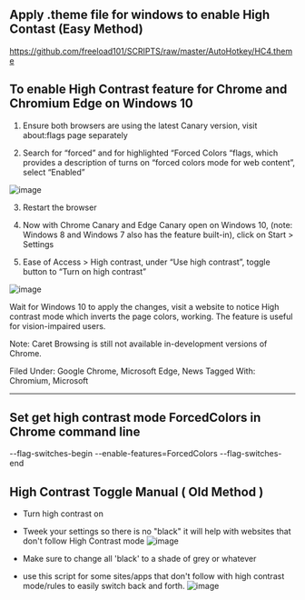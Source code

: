 ## Apply .theme file for windows to enable High Contast (Easy Method)

https://github.com/freeload101/SCRIPTS/raw/master/AutoHotkey/HC4.theme


## To enable High Contrast feature for Chrome and Chromium Edge on Windows 10

1. Ensure both browsers are using the latest Canary version, visit about:flags page separately

2. Search for “forced” and for highlighted “Forced Colors “flags, which provides a description of turns on “forced colors mode for web content”, select “Enabled”

![image](https://user-images.githubusercontent.com/4307863/143725262-d64ca45d-c323-45e0-8898-25a67ba5d08c.png)


3. Restart the browser

4.  Now with Chrome Canary and Edge Canary open on Windows 10, (note: Windows  8 and Windows 7 also has the feature built-in), click on Start > Settings

5. Ease of Access > High contrast, under  “Use high contrast”, toggle button to “Turn on high contrast”

![image](https://user-images.githubusercontent.com/4307863/143725265-6be95c9d-5475-450d-afc3-43d39e815ef1.png)

Wait for Windows 10 to apply the changes, visit a website to notice High contrast mode which inverts the page colors, working. The feature is useful for vision-impaired users.

Note: Caret Browsing is still not available in-development versions of Chrome.

Filed Under: Google Chrome, Microsoft Edge, News
Tagged With: Chromium, Microsoft



--------------
## Set get high contrast mode ForcedColors in Chrome command line 

--flag-switches-begin --enable-features=ForcedColors --flag-switches-end 



## High Contrast Toggle Manual ( Old Method )

- Turn high contrast on
- Tweek your settings so there is no "black" it will help with websites that don't follow High Contrast mode
![image](https://user-images.githubusercontent.com/4307863/143724714-23b1f69c-b0e0-416e-bc93-ca7f3ce1913b.png)

 - Make sure to change all 'black' to a shade of grey or whatever
 - use this script for some sites/apps that don't follow with high
   contrast mode/rules to easily switch back and forth.
![image](https://user-images.githubusercontent.com/4307863/140933612-314f920d-801f-4975-a3bb-50eec14dda5a.png)




